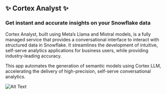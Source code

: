 ##  ✨ Cortex Analyst ✨
### Get instant and accurate insights on your Snowflake data

Cortex Analyst, built using Meta’s Llama and Mistral models, is a fully managed service that provides a conversational interface to interact with structured data in Snowflake. It streamlines the development of intuitive, self-serve analytics applications for business users, while providing industry-leading accuracy.

This app automates the generation of semantic models using Cortex LLM, accelerating the delivery of high-precision, self-serve conversational analytics.

![Alt Text](cortex_analyst_demo.gif)
